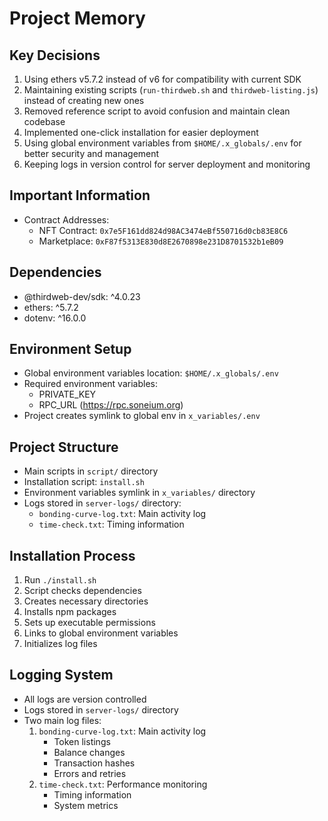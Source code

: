 # Project Memory

## Key Decisions
1. Using ethers v5.7.2 instead of v6 for compatibility with current SDK
2. Maintaining existing scripts (`run-thirdweb.sh` and `thirdweb-listing.js`) instead of creating new ones
3. Removed reference script to avoid confusion and maintain clean codebase
4. Implemented one-click installation for easier deployment
5. Using global environment variables from `$HOME/.x_globals/.env` for better security and management
6. Keeping logs in version control for server deployment and monitoring

## Important Information
- Contract Addresses:
  - NFT Contract: `0x7e5F161dd824d98AC3474eBf550716d0cb83E8C6`
  - Marketplace: `0xF87f5313E830d8E2670898e231D8701532b1eB09`

## Dependencies
- @thirdweb-dev/sdk: ^4.0.23
- ethers: ^5.7.2
- dotenv: ^16.0.0

## Environment Setup
- Global environment variables location: `$HOME/.x_globals/.env`
- Required environment variables:
  - PRIVATE_KEY
  - RPC_URL (https://rpc.soneium.org)
- Project creates symlink to global env in `x_variables/.env`

## Project Structure
- Main scripts in `script/` directory
- Installation script: `install.sh`
- Environment variables symlink in `x_variables/` directory
- Logs stored in `server-logs/` directory:
  - `bonding-curve-log.txt`: Main activity log
  - `time-check.txt`: Timing information

## Installation Process
1. Run `./install.sh`
2. Script checks dependencies
3. Creates necessary directories
4. Installs npm packages
5. Sets up executable permissions
6. Links to global environment variables
7. Initializes log files

## Logging System
- All logs are version controlled
- Logs stored in `server-logs/` directory
- Two main log files:
  1. `bonding-curve-log.txt`: Main activity log
     - Token listings
     - Balance changes
     - Transaction hashes
     - Errors and retries
  2. `time-check.txt`: Performance monitoring
     - Timing information
     - System metrics 